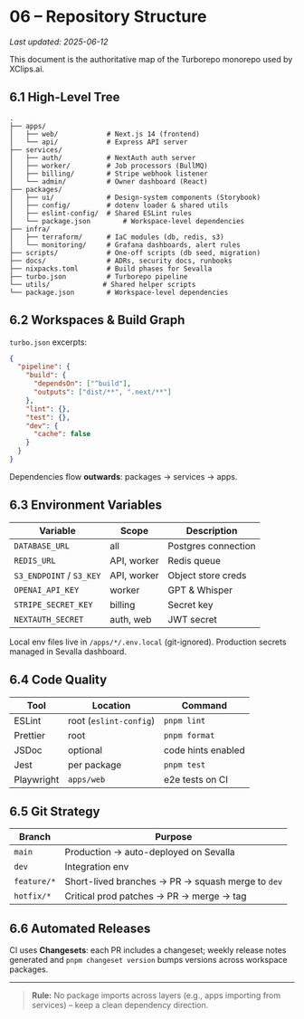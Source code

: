 # 06 – Repository Structure

_Last updated: 2025-06-12_

This document is the authoritative map of the Turborepo monorepo used by XClips.ai.

## 6.1 High-Level Tree
```text
.
├── apps/
│   ├── web/            # Next.js 14 (frontend)
│   └── api/            # Express API server
├── services/
│   ├── auth/           # NextAuth auth server
│   ├── worker/         # Job processors (BullMQ)
│   ├── billing/        # Stripe webhook listener
│   └── admin/          # Owner dashboard (React)
├── packages/
│   ├── ui/             # Design-system components (Storybook)
│   ├── config/         # dotenv loader & shared utils
│   ├── eslint-config/  # Shared ESLint rules
│   └── package.json        # Workspace-level dependencies
├── infra/
│   ├── terraform/      # IaC modules (db, redis, s3)
│   └── monitoring/     # Grafana dashboards, alert rules
├── scripts/            # One-off scripts (db seed, migration)
├── docs/               # ADRs, security docs, runbooks
├── nixpacks.toml       # Build phases for Sevalla
├── turbo.json          # Turborepo pipeline
└── utils/             # Shared helper scripts
└── package.json        # Workspace-level dependencies
```

## 6.2 Workspaces & Build Graph
`turbo.json` excerpts:
```json
{
  "pipeline": {
    "build": {
      "dependsOn": ["^build"],
      "outputs": ["dist/**", ".next/**"]
    },
    "lint": {},
    "test": {},
    "dev": {
      "cache": false
    }
  }
}
```
Dependencies flow **outwards**: packages → services → apps.

## 6.3 Environment Variables
Variable | Scope | Description
-------- | ----- | -----------
`DATABASE_URL` | all | Postgres connection
`REDIS_URL` | API, worker | Redis queue
`S3_ENDPOINT` / `S3_KEY` | API, worker | Object store creds
`OPENAI_API_KEY` | worker | GPT & Whisper
`STRIPE_SECRET_KEY` | billing | Secret key
`NEXTAUTH_SECRET` | auth, web | JWT secret

Local env files live in `/apps/*/.env.local` (git-ignored). Production secrets managed in Sevalla dashboard.

## 6.4 Code Quality
Tool | Location | Command
---- | -------- | -------
ESLint | root (`eslint-config`) | `pnpm lint`
Prettier | root | `pnpm format`
JSDoc | optional | code hints enabled
Jest | per package | `pnpm test`
Playwright | `apps/web` | e2e tests on CI

## 6.5 Git Strategy
Branch | Purpose
------ | -------
`main` | Production → auto-deployed on Sevalla
`dev` | Integration env
`feature/*` | Short-lived branches → PR → squash merge to `dev`
`hotfix/*` | Critical prod patches → PR → merge → tag

## 6.6 Automated Releases
CI uses **Changesets**: each PR includes a changeset; weekly release notes generated and `pnpm changeset version` bumps versions across workspace packages.

---

> **Rule:** No package imports across layers (e.g., apps importing from services) – keep a clean dependency direction. 